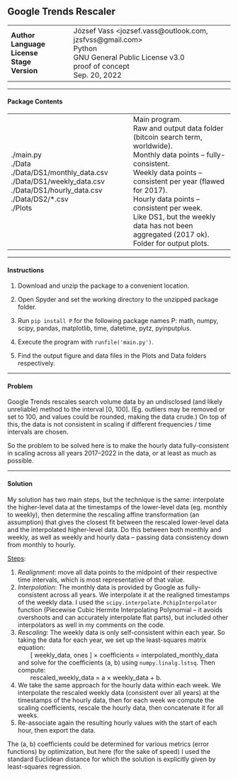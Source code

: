 ## Google Trends Rescaler

<table border="0"><tr>
<td width="125px">
<b>Author</b><br />
<b>Language</b><br />
<b>License</b><br />
<b>Stage</b><br />
<b>Version</b>
</td>
<td>
József Vass &lt;jozsef.vass@outlook.com, jzsfvss@gmail.com&gt;<br />
Python<br />
GNU General Public License v3.0<br />
proof of concept<br />
Sep. 20, 2022
</td>
</tr></table>

---

#### Package Contents

<table border="0"><tr>
<td width="260px">
./main.py<br />
./Data<br />
./Data/DS1/monthly_data.csv<br />
./Data/DS1/weekly_data.csv<br />
./Data/DS1/hourly_data.csv<br />
./Data/DS2/*.csv<br />
./Plots
</td>
<td>
Main program.<br />
Raw and output data folder (bitcoin search term, worldwide).<br />
Monthly data points – fully-consistent.<br />
Weekly data points – consistent per year (flawed for 2017).<br />
Hourly data points – consistent per week.<br />
Like DS1, but the weekly data has not been aggregated (2017 ok).<br />
Folder for output plots.
</td>
</tr></table>

---

#### Instructions

1. Download and unzip the package to a convenient location.

2. Open Spyder and set the working directory to the unzipped package folder.

3. Run `pip install P` for the following package names P: math, numpy, scipy, pandas, matplotlib, time, datetime, pytz, pyinputplus.

4. Execute the program with `runfile('main.py')`.

5. Find the output figure and data files in the Plots and Data folders respectively.

---

#### Problem

Google Trends rescales search volume data by an undisclosed (and likely unreliable) method to the interval [0, 100]. (Eg. outliers may be removed or set to 100, and values could be rounded, making the data crude.) On top of this, the data is not consistent in scaling if different frequencies / time intervals are chosen.

So the problem to be solved here is to make the hourly data fully-consistent in scaling across all years 2017–2022 in the data, or at least as much as possible.

---

#### Solution

My solution has two main steps, but the technique is the same: interpolate the higher-level data at the timestamps of the lower-level data (eg. monthly to weekly), then determine the rescaling affine transformation (an assumption) that gives the closest fit between the rescaled lower-level data and the interpolated higher-level data. Do this between both monthly and weekly, as well as weekly and hourly data – passing data consistency down from monthly to hourly.

<u>Steps</u>:
1. *Realignment*: move all data points to the midpoint of their respective time intervals, which is most representative of that value.
2. *Interpolation*: The monthly data is provided by Google as fully-consistent across all years. We interpolate it at the realigned timestamps of the weekly data. I used the `scipy.interpolate.PchipInterpolator` function (Piecewise Cubic Hermite Interpolating Polynomial – it avoids overshoots and can accurately interpolate flat parts), but included other interpolators as well in my comments on the code.
3. *Rescaling*: The weekly data is only self-consistent within each year. So taking the data for each year, we set up the least-squares matrix equation:<br />
&emsp;&emsp;[ weekly_data, ones ] &times; coefficients = interpolated_monthly_data<br />
and solve for the coefficients (a, b) using `numpy.linalg.lstsq`. Then compute:<br />
&emsp;&emsp;rescaled_weekly_data = a &times; weekly_data + b.
4. We take the same approach for the hourly data within each week. We interpolate the rescaled weekly data (consistent over all years) at the timestamps of the hourly data, then for each week we compute the scaling coefficients, rescale the hourly data, then concatenate it for all weeks.
5. Re-associate again the resulting hourly values with the start of each hour, then export the data.

The (a, b) coefficients could be determined for various metrics (error functions) by optimization, but here (for the sake of speed) I used the standard Euclidean distance for which the solution is explicitly given by least-squares regression.